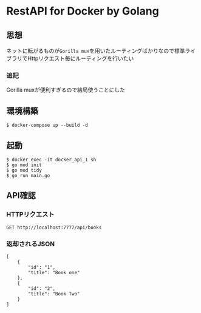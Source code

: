 # RestAPI for Docker by Golang

## 思想
ネットに転がるものが`Gorilla mux`を用いたルーティングばかりなので標準ライブラリでHttpリクエスト毎にルーティングを行いたい

### 追記
Gorilla muxが便利すぎるので結局使うことにした

## 環境構築
```
$ docker-compose up --build -d
```

## 起動
```
$ docker exec -it docker_api_1 sh
$ go mod init
$ go mod tidy
$ go run main.go
```

## API確認

### HTTPリクエスト
```
GET http://localhost:7777/api/books
```

### 返却されるJSON
```
[
    {
        "id": "1",
        "title": "Book one"
    },
    {
        "id": "2",
        "title": "Book Two"
    }
]
```